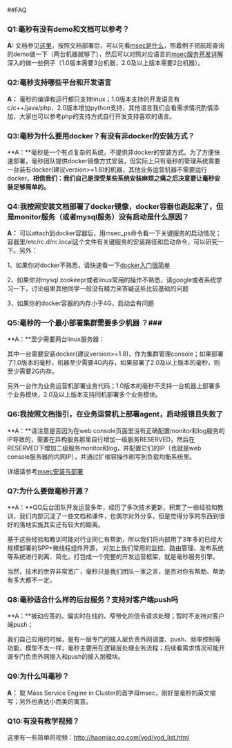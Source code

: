 ##FAQ

### Q1:毫秒有没有demo和文档可以参考？ ###

**A:** 文档参见[这里](document)，按照文档部署后，可以先看[msec是什么](document/msec/msec_in_a_nutshell.md)，照着例子把航班查询的demo做一下（两台机器就够了），然后可以对照对应语言的[msec服务开发详解](document/msec#开发详解文档)深入的做一些例子（1.0版本需要3台机器，2.0及以上版本需要2台机器）。

### Q2:毫秒支持哪些平台和开发语言 ###
**A：** 毫秒的编译和运行都只支持linux；1.0版本支持的开发语言有c/c++/java/php，2.0版本增加python支持，其他语言我们会看需求情况酌情添加，大家也可以参考php的支持方式自行开发支持喜欢的语言。

### Q3:毫秒为什么要用docker？有没有非docker的安装方式？ ###
**A：**毫秒是一个有点复杂的系统，不提供非docker的安装方式。为了方便快速部署，毫秒团队提供docker镜像方式安装，但实际上只有毫秒的管理系统需要一台装有docker(建议version>=1.8)的机器，其他业务运营机器不需要运行docker。**相信我们：我们自己是深受某些系统安装麻烦之痛之后决意要让毫秒安装足够简单的。**

### Q4:我按照安装文档部署了docker镜像，docker容器也跑起来了，但是monitor服务（或者mysql服务）没有启动是什么原因？ ###
**A：** 可以attach到docker容器后，用msec_ps命令看一下关键服务的启动情况；容器里/etc/rc.d/rc.local这个文件有关键服务的安装路径和启动命令，可以研究一下。另外：

1、如果你对docker不熟悉，请快速看一下[docker入门很简单](document/msec/docker_guide.md)

2、如果你对mysql zookeepr或者linux常用的操作不熟悉，请google或者系统学习一下，讨论组里其他同学一般没有精力来答疑这些比较基础的问题

3、如果你的docker容器的内存小于4G，启动会有问题

### Q5:毫秒的一个最小部署集群需要多少机器 ？###
**A：**至少需要两台linux服务器：

其中一台需要安装docker(建议version>=1.8)，作为集群管理console；如果部署了1.0版本的毫秒，机器至少需要4G内存，如果部署了2.0及以上版本的毫秒，则至少需要2G内存。

另外一台作为业务运营机部署业务代码；1.0版本的毫秒不支持一台机器上部署多个业务模块，2.0及以上版本支持同机部署多个业务模块。

### Q6:我按照文档指引，在业务运营机上部署agent，启动报错且失败了 ###
**A：**请注意是否因为在web console页面里没有正确配置monitor和log服务的IP导致的，需要在异构服务那里自行增加一级服务RESERVED，然后在RESERVED下增加二级服务monitor和log，并配置它们的IP（也就是web console服务器的内网IP），并通过扩缩容操作刷写到负载均衡系统里。

详细请参考[msec安装与部署](document/msec/msec_install_guide.md)

### Q7:为什么要做毫秒开源？ ###
**A：**QQ后台团队开发运营多年，经历了多次技术更新，积累了一些经验和教训，我们内部沉淀了一些文档和课件，也偶尔对外分享，但是觉得分享的东西到很好的落地实施其实还有较大的距离。

基于这些经验和教训可能对行业同仁有帮助，所以我们将内部用了3年多的已经大规模部署的SPP+微线程组件开源， 对加上我们常用的监控、路由管理、发布系统等系统进行剥离、简化，打包成一个完整的开发运营框架，就是毫秒服务引擎。

当然，技术的世界非常宽广，毫秒只是我们团队一家之言，是否对你有帮助、帮助有多大都不一定。

### Q8:毫秒适合什么样的后台服务？支持对客户端push吗 ###
**A：**被动应答的、偏实时在线的、窄带化的信令请求处理；暂时不支持对客户端push；

我们自己应用的时候，是有一层专门的接入层负责外网调度、push、频率控制等功能，模型不太一样，毫秒主要用在逻辑层处理业务流程；后续看需求情况可能开源专门负责外网接入和push的接入层模块。


### Q9:为什么叫毫秒？ ###
**A：** 取  Mass Service Engine in Cluster的首字母msec，刚好是毫秒的英文缩写；另外也表达小而美的寓意。

### Q10:有没有教学视频？ ###
这里有一些简单的视频：<http://haomiao.qq.com/vod/vod_list.html>


